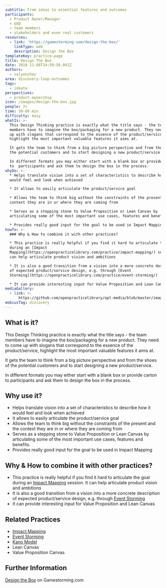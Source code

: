 ```yaml
---
subtitle: From ideas to essential features and outcomes
participants:
  - Product Owner/Manager
  - UXD
  - team members
  - stakeholders and even real customers
resources:
  - link: 'https://gamestorming.com/design-the-box/'
    linkType: web
    description: Design the Box
templateKey: practice-page
title: Design The Box
date: 2018-11-08T14:59:58.041Z
authors:
  - valyonchev
area: discovery-loop-outcomes
tags:
  - ideate
perspectives:
  - product-ownership
icon: /images/design-the-box.jpg
people: 2+
time: 30-60 min
difficulty: easy
whatIs: >-
  This Design Thinking practice is exactly what the title says - the team
  members have to imagine the box/packaging for a new product. They need to come
  up with slogans that correspond to the essence of the product/service,
  highlight the most important valuable features it aims at.

  It gets the team to think from a big picture perspective and from the shoes of
  the potential customers and to start designing a new product/service.

  In different formats you may either start with a blank box or provide carton
  to  participants and ask them to design the box in the process.
whyDo: >-
  * Helps translate vision into a set of characteristics to describe how it
  would feel and look when achieved

  * It allows to easily articulate the product/service goal

  * Allows the team to think big without the constraints of the present and the
  context they are in or where they are coming from

  * Serves as a stepping stone to Value Proposition or Lean Canvas by
  articulating some of the most important use cases, features and benefits.

  * Provides really good input for the goal to be used in Impact Mapping
howTo: >-
  ### Why & How to combine it with other practices?

  * This practice is really helpful if you find it hard to articulate the goal
  during an [Impact
  Mapping](https://openpracticelibrary.com/practice/impact-mapping/) session. It
  can help articulate product vision and ambitions

  * It is also a good transition from a vision into a more concrete description
  of expected product/service design, e.g. through [Event
  Storming](https://openpracticelibrary.com/practice/event-storming/)

  * It can provide interesting input for Value Proposition and Lean Canvas
mediaGallery:
  - link: >-
      https://github.com/openpracticelibrary/opl-media/blob/master/images/design-the-box-300x195-1.jpg?raw=true
mobiusTag: discovery
---
```

## What is it?

This Design Thinking practice is exactly what the title says - the team members have to imagine the box/packaging for a new product. They need to come up with slogans that correspond to the essence of the product/service, highlight the most important valuable features it aims at.

It gets the team to think from a big picture perspective and from the shoes of the potential customers and to start designing a new product/service.

In different formats you may either start with a blank box or provide carton to  participants and ask them to design the box in the process.

## Why use it?

* Helps translate vision into a set of characteristics to describe how it would feel and look when achieved
* It allows to easily articulate the product/service goal
* Allows the team to think big without the constraints of the present and the context they are in or where they are coming from
* Serves as a stepping stone to Value Proposition or Lean Canvas by articulating some of the most important use cases, features and benefits.
* Provides really good input for the goal to be used in Impact Mapping

## Why & How to combine it with other practices?

* This practice is really helpful if you find it hard to articulate the goal during an [Impact Mapping](https://openpracticelibrary.com/practice/impact-mapping/) session. It can help articulate product vision and ambitions
* It is also a good transition from a vision into a more concrete description of expected product/service design, e.g. through [Event Storming](https://openpracticelibrary.com/practice/event-storming/)
* It can provide interesting input for Value Proposition and Lean Canvas

## Related Practices

* [Impact Mapping](https://openpracticelibrary.com/practice/impact-mapping/)
* [Event Storming](https://openpracticelibrary.com/practice/event-storming/)
* [Kano Model ](https://openpracticelibrary.com/practice/kano-model/)
* Lean Canvas
* Value Proposition Canvas

## Further Information

[Design the Box](https://gamestorming.com/design-the-box/) on Gamestorming.com
